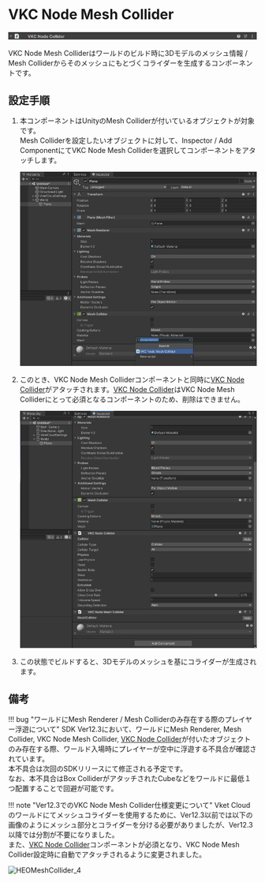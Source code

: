 # VKC Node Mesh Collider

![HEOMeshCollider_1](img/HEOMeshCollider_1.jpg)

VKC Node Mesh Colliderはワールドのビルド時に3Dモデルのメッシュ情報 / Mesh Colliderからそのメッシュにもとづくコライダーを生成するコンポーネントです。

## 設定手順

1. 本コンポーネントはUnityのMesh Colliderが付いているオブジェクトが対象です。<br>Mesh Colliderを設定したいオブジェクトに対して、Inspector / Add ComponentにてVKC Node Mesh Colliderを選択してコンポーネントをアタッチします。

    ![HEOMeshCollider_2](img/HEOMeshCollider_2.jpg)

2. このとき、VKC Node Mesh Colliderコンポーネントと同時に[VKC Node Collider](./VKCNodeCollider.md)がアタッチされます。[VKC Node Collider](./VKCNodeCollider.md)はVKC Node Mesh Colliderにとって必須となるコンポーネントのため、削除はできません。

    ![HEOMeshCollider_3](img/HEOMeshCollider_3.jpg)

3. この状態でビルドすると、3Dモデルのメッシュを基にコライダーが生成されます。

## 備考

!!! bug "ワールドにMesh Renderer / Mesh Colliderのみ存在する際のプレイヤー浮遊について"
    SDK Ver12.3において、ワールドにMesh Renderer, Mesh Collider, VKC Node Mesh Collider, [VKC Node Collider](./VKCNodeCollider.md)が付いたオブジェクトのみ存在する際、ワールド入場時にプレイヤーが空中に浮遊する不具合が確認されています。<br>
    本不具合は次回のSDKリリースにて修正される予定です。<br>
    なお、本不具合はBox ColliderがアタッチされたCubeなどをワールドに最低１つ配置することで回避が可能です。

!!! note "Ver12.3でのVKC Node Mesh Collider仕様変更について"
    Vket Cloudのワールドにてメッシュコライダーを使用するために、Ver12.3以前では以下の画像のようにメッシュ部分とコライダーを分ける必要がありましたが、Ver12.3以降では分割が不要になりました。<br>
    また、[VKC Node Collider](./VKCNodeCollider.md)コンポーネントが必須となり、VKC Node Mesh Collider設定時に自動でアタッチされるように変更されました。

![HEOMeshCollider_4](img/HEOMeshCollider_4.jpg)
